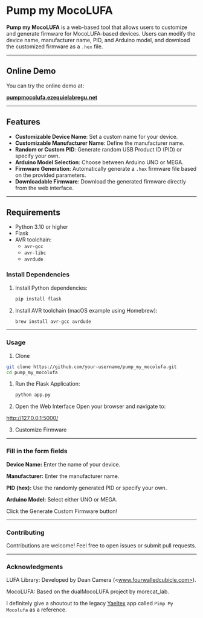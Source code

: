 # Pump my MocoLUFA

**Pump my MocoLUFA** is a web-based tool that allows users to customize and generate firmware for MocoLUFA-based devices. Users can modify the device name, manufacturer name, PID, and Arduino model, and download the customized firmware as a `.hex` file.

---

## Online Demo

You can try the online demo at:

[**pumpmocolufa.ezequielabregu.net**](https://pumpmocolufa.ezequielabregu.net/)

---

## Features

- **Customizable Device Name**: Set a custom name for your device.
- **Customizable Manufacturer Name**: Define the manufacturer name.
- **Random or Custom PID**: Generate random USB Product ID (PID) or specify your own.
- **Arduino Model Selection**: Choose between Arduino UNO or MEGA.
- **Firmware Generation**: Automatically generate a `.hex` firmware file based on the provided parameters.
- **Downloadable Firmware**: Download the generated firmware directly from the web interface.

---

## Requirements

- Python 3.10 or higher
- Flask
- AVR toolchain:
  - `avr-gcc`
  - `avr-libc`
  - `avrdude`

### Install Dependencies

1. Install Python dependencies:

   ```bash
   pip install flask
   ```

2. Install AVR toolchain (macOS example using Homebrew):

    ```bash
    brew install avr-gcc avrdude
    ```

---

### Usage

1. Clone

```bash
git clone https://github.com/your-username/pump_my_mocolufa.git
cd pump_my_mocolufa
```

1. Run the Flask Application:

   ```bash
   python app.py
   ```

2. Open the Web Interface
Open your browser and navigate to:

<http://127.0.0.1:5000/>

3. Customize Firmware

---

### Fill in the form fields

**Device Name:** Enter the name of your device.

**Manufacturer:** Enter the manufacturer name.

**PID (hex):** Use the randomly generated PID or specify your own.

**Arduino Model:** Select either UNO or MEGA.

Click the Generate Custom Firmware button!

---

### Contributing

Contributions are welcome! Feel free to open issues or submit pull requests.

---

### Acknowledgments

LUFA Library: Developed by Dean Camera (<www.fourwalledcubicle.com>).

MocoLUFA: Based on the dualMocoLUFA project by morecat_lab.

I definitely give a shoutout to the legacy [Yaeltex](https://yaeltex.com/) app called `Pimp My Mocolufa` as a reference.
